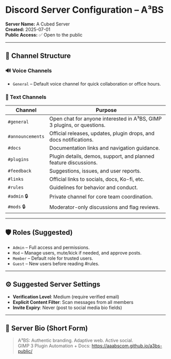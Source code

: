 # Discord Server Configuration – A³BS

**Server Name:** A Cubed Server  
**Created:** 2025-07-01  
**Public Access:** ✅ Open to the public

---

## 📜 Channel Structure

### 🔊 Voice Channels
- `General` – Default voice channel for quick collaboration or office hours.

### 📣 Text Channels

| Channel        | Purpose                                                                 |
|----------------|-------------------------------------------------------------------------|
| `#general`     | Open chat for anyone interested in A³BS, GIMP 3 plugins, or questions.  |
| `#announcements`| Official releases, updates, plugin drops, and docs notifications.      |
| `#docs`        | Documentation links and navigation guidance.                            |
| `#plugins`     | Plugin details, demos, support, and planned feature discussions.        |
| `#feedback`    | Suggestions, issues, and user reports.                                  |
| `#links`       | Official links to socials, docs, Ko-fi, etc.                            |
| `#rules`       | Guidelines for behavior and conduct.                                    |
| `#admin` 🔒    | Private channel for core team coordination.                             |
| `#mods` 🔒     | Moderator-only discussions and flag reviews.                            |

---

## 🛡️ Roles (Suggested)
- `Admin` – Full access and permissions.  
- `Mod` – Manage users, mute/kick if needed, and approve posts.  
- `Member` – Default role for trusted users.  
- `Guest` – New users before reading #rules.

---

## ⚙️ Suggested Server Settings

- **Verification Level**: Medium (require verified email)  
- **Explicit Content Filter**: Scan messages from all members  
- **Invite Expiry**: Never (post to social media bio fields)

---

## 🧾 Server Bio (Short Form)
> A³BS: Authentic branding. Adaptive web. Active social.  
> GIMP 3 Plugin Automation + Docs: https://aaabscom.github.io/a3bs-public/
